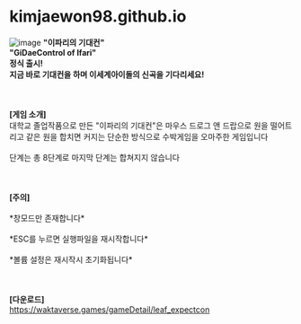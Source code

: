 # kimjaewon98.github.io
![image](https://cafeptthumb-phinf.pstatic.net/MjAyNDA2MDhfMTIg/MDAxNzE3ODU2MjQ4ODY2.tTTEJQqAkzOY6OjA8oN6gnissNgNTgmRJSNEx70Pk4og.cyoZ7MHIDJFK5xAXD8uJ5ATknn5llh6TQIPniYv__3Yg.PNG/%EC%9D%B4%ED%8C%8C%EB%A6%AC%EC%9D%98_%EA%B8%B0%EB%8C%80%EC%BB%A8_%EC%97%85%EB%A1%9C%EB%93%9C_%ED%8F%AC%EC%8A%A4%ED%84%B0.png?type=w1600)
**"이파리의 기대컨"<br>
"GiDaeControl of Ifari"<br>
정식 출시!<br>
지금 바로 기대컨을 하며 이세계아이돌의 신곡을 기다리세요!**<br>
<br>
<br>
<br>
**[게임 소개]**
<br>
대학교 졸업작품으로 만든 "이파리의 기대컨"은 마우스 드로그 앤 드랍으로 원을 떨어트리고 같은 원을 합치면 커지는 단순한 방식으로 수박게임을 오마주한 게임입니다<br>
<br>
단계는 총 8단계로 마지막 단계는 합쳐지지 않습니다<br>
<br>
<br>
<br>
**[주의]**<br>
<br>
&#42;창모드만 존재합니다&#42;<br>
<br>
&#42;ESC를 누르면 실행파일을 재시작합니다&#42;<br>
<br>
&#42;볼륨 설정은 재시작시 초기화됩니다&#42;<br>
<br>
<br>
<br>
**[다운로드]**<br>
https://waktaverse.games/gameDetail/leaf_expectcon
<br>

